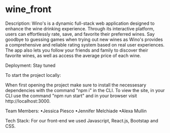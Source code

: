 # wine_front
Description:
Wino's is a dynamic full-stack web application designed to enhance the wine drinking experience. Through its interactive platform, users can effortlessly rate, save, and favorite their preferred wines. Say goodbye to guessing games when trying out new wines as Wino's provides a comprehensive and reliable rating system based on real user experiences. The app also lets you follow your friends and family to discover their favorite wines, as well as access the average price of each wine.

Deployment: Stay tuned

To start the project locally:

When first opening the project make sure to install the necessesary dependencies with the command "npm i" in the CLI. To view the site, in your CLI use the command "npm run start" and in your browser visit http://localhost:3000.

Team Members:
•Jessica Piesco
•Jennifer Melchiade
•Alexa Mullin

Tech Stack:
For our front-end we used Javascript, React.js, Bootstap and CSS.
